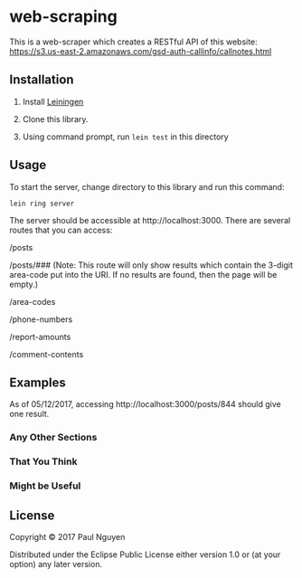 # web-scraping

This is a web-scraper which creates a RESTful API of this website:
https://s3.us-east-2.amazonaws.com/gsd-auth-callinfo/callnotes.html

## Installation

1. Install [Leiningen](https://leiningen.org/)

2. Clone this library.

3. Using command prompt, run ```lein test``` in this directory

## Usage

To start the server, change directory to this library and run this command:

```lein ring server```

The server should be accessible at http://localhost:3000. There are several routes that you can access:

/posts

/posts/### (Note: This route will only show results which contain the 3-digit area-code put into the URI. If no results are found, then the page will be empty.)

/area-codes

/phone-numbers

/report-amounts

/comment-contents

## Examples

As of 05/12/2017, accessing http://localhost:3000/posts/844 should give one result.


### Any Other Sections
### That You Think
### Might be Useful

## License

Copyright © 2017 Paul Nguyen

Distributed under the Eclipse Public License either version 1.0 or (at
your option) any later version.
